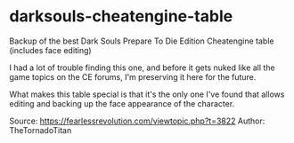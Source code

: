 # darksouls-cheatengine-table
Backup of the best Dark Souls Prepare To Die Edition Cheatengine table (includes face editing)

I had a lot of trouble finding this one, and before it gets nuked like all the game topics on the CE forums, I'm preserving it here for the future.

What makes this table special is that it's the only one I've found that allows editing and backing up the face appearance of the character.

Source:
https://fearlessrevolution.com/viewtopic.php?t=3822
Author: TheTornadoTitan
